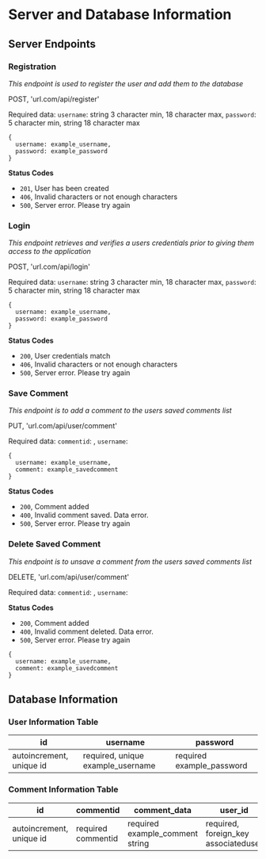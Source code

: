 # Server and Database Information

## Server Endpoints



### Registration
*This endpoint is used to register the user and add them to the database*

POST, 'url.com/api/register'

Required data: `username`: string 3 character min, 18 character max, `password`: 5 character min, string 18 character max

```
{
  username: example_username,
  password: example_password
}
```

**Status Codes**
- `201`, User has been created
- `406`, Invalid characters or not enough characters
- `500`, Server error. Please try again



### Login
*This endpoint retrieves and verifies a users credentials prior to giving them access to the application*

POST, 'url.com/api/login'

Required data: `username`: string 3 character min, 18 character max, `password`: 5 character min, string 18 character max

```
{
  username: example_username,
  password: example_password
}
```

**Status Codes**
- `200`, User credentials match
- `406`, Invalid characters or not enough characters
- `500`, Server error. Please try again



### Save Comment
*This endpoint is to add a comment to the users saved comments list*

PUT, 'url.com/api/user/comment'

Required data: `commentid`: , `username`: 

```
{
  username: example_username,
  comment: example_savedcomment
}
```

**Status Codes**
- `200`, Comment added
- `400`, Invalid comment saved. Data error. 
- `500`, Server error. Please try again



### Delete Saved Comment
*This endpoint is to unsave a comment from the users saved comments list*

DELETE, 'url.com/api/user/comment'

Required data: `commentid`: , `username`: 

**Status Codes**
- `200`, Comment added
- `400`, Invalid comment deleted. Data error. 
- `500`, Server error. Please try again

```
{
  username: example_username,
  comment: example_savedcomment
}
```



## Database Information


### User Information Table


id | username | password
-- | -------- | --------
autoincrement, unique id | required, unique example_username | required example_password


### Comment Information Table


id | commentid | comment_data | user_id
-- | -------- | -------- | -----
autoincrement, unique id | required commentid | required example_comment string | required, foreign_key associateduser




